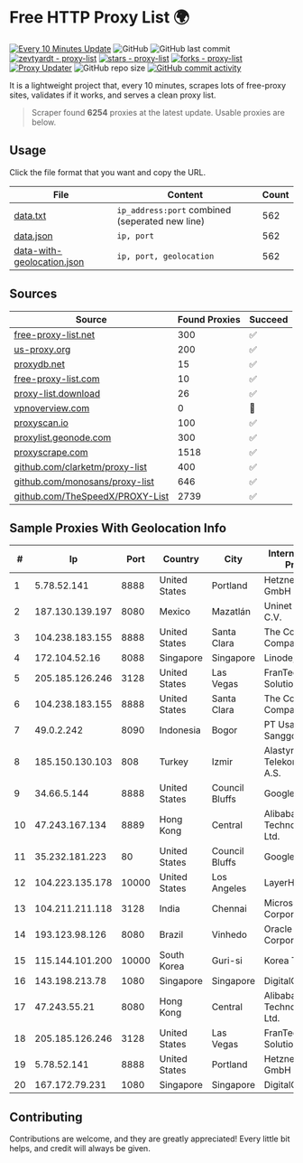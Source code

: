 
# Free HTTP Proxy List 🌍

[![Every 10 Minutes Update](https://github.com/mertguvencli/http-proxy-list/actions/workflows/main.yml/badge.svg?branch=main)](https://github.com/mertguvencli/http-proxy-list/actions/workflows/main.yml)
![GitHub](https://img.shields.io/github/license/mertguvencli/http-proxy-list)
![GitHub last commit](https://img.shields.io/github/last-commit/mertguvencli/http-proxy-list)
[![zevtyardt - proxy-list](https://img.shields.io/static/v1?label=zevtyardt&message=proxy-list&color=blue&logo=github)](https://github.com/zevtyardt/proxy-list "Go to GitHub repo")
[![stars - proxy-list](https://img.shields.io/github/stars/zevtyardt/proxy-list?style=social)](https://github.com/zevtyardt/proxy-list)
[![forks - proxy-list](https://img.shields.io/github/forks/zevtyardt/proxy-list?style=social)](https://github.com/zevtyardt/proxy-list)
[![Proxy Updater](https://github.com/zevtyardt/proxy-list/workflows/Proxy%20Updater/badge.svg)](https://github.com/zevtyardt/proxy-list/actions?query=workflow:"Proxy+Updater")
![GitHub repo size](https://img.shields.io/github/repo-size/zevtyardt/proxy-list)
[![GitHub commit activity](https://img.shields.io/github/commit-activity/m/zevtyardt/proxy-list?logo=commits)](https://github.com/zevtyardt/proxy-list/commits/main)

It is a lightweight project that, every 10 minutes, scrapes lots of free-proxy sites, validates if it works, and serves a clean proxy list.

> Scraper found **6254** proxies at the latest update. Usable proxies are below.

## Usage

Click the file format that you want and copy the URL.

|File|Content|Count|
|----|-------|-----|
|[data.txt](https://raw.githubusercontent.com/mertguvencli/http-proxy-list/main/proxy-list/data.txt)|`ip_address:port` combined (seperated new line)|562|
|[data.json](https://raw.githubusercontent.com/mertguvencli/http-proxy-list/main/proxy-list/data.json)|`ip, port`|562|
|[data-with-geolocation.json](https://raw.githubusercontent.com/mertguvencli/http-proxy-list/main/proxy-list/data-with-geolocation.json)|`ip, port, geolocation`|562|

## Sources

|Source|Found Proxies|Succeed|
|------|-------------|-------|
|[free-proxy-list.net](https://free-proxy-list.net)|300|✅|
|[us-proxy.org](https://www.us-proxy.org)|200|✅|
|[proxydb.net](http://proxydb.net)|15|✅|
|[free-proxy-list.com](https://free-proxy-list.com/?page=&port=&type%5B%5D=http&type%5B%5D=https&up_time=0&search=Search)|10|✅|
|[proxy-list.download](https://www.proxy-list.download/HTTP)|26|✅|
|[vpnoverview.com](https://vpnoverview.com/privacy/anonymous-browsing/free-proxy-servers)|0|🚫|
|[proxyscan.io](https://www.proxyscan.io)|100|✅|
|[proxylist.geonode.com](https://proxylist.geonode.com/api/proxy-list?limit=300&page=1&sort_by=lastChecked&sort_type=desc&protocols=http,https)|300|✅|
|[proxyscrape.com](https://api.proxyscrape.com/v2/?request=displayproxies&protocol=http&timeout=10000&country=all&ssl=all&anonymity=all)|1518|✅|
|[github.com/clarketm/proxy-list](https://raw.githubusercontent.com/clarketm/proxy-list/master/proxy-list-raw.txt)|400|✅|
|[github.com/monosans/proxy-list](https://raw.githubusercontent.com/monosans/proxy-list/main/proxies/http.txt)|646|✅|
|[github.com/TheSpeedX/PROXY-List](https://raw.githubusercontent.com/TheSpeedX/PROXY-List/master/http.txt)|2739|✅|


## Sample Proxies With Geolocation Info

|#|Ip|Port|Country|City|Internet Service Provider|
|-|--|----|-------|----|-------------------------|
|1|5.78.52.141|8888|United States|Portland|Hetzner Online GmbH|
|2|187.130.139.197|8080|Mexico|Mazatlán|Uninet S.A. de C.V.|
|3|104.238.183.155|8888|United States|Santa Clara|The Constant Company|
|4|172.104.52.16|8088|Singapore|Singapore|Linode, LLC|
|5|205.185.126.246|3128|United States|Las Vegas|FranTech Solutions|
|6|104.238.183.155|8888|United States|Santa Clara|The Constant Company|
|7|49.0.2.242|8090|Indonesia|Bogor|PT Usaha Adi Sanggoro|
|8|185.150.130.103|808|Turkey|Izmir|Alastyr Telekomunikasyon A.S.|
|9|34.66.5.144|8888|United States|Council Bluffs|Google LLC|
|10|47.243.167.134|8889|Hong Kong|Central|Alibaba (US) Technology Co., Ltd.|
|11|35.232.181.223|80|United States|Council Bluffs|Google LLC|
|12|104.223.135.178|10000|United States|Los Angeles|LayerHost|
|13|104.211.211.118|3128|India|Chennai|Microsoft Corporation|
|14|193.123.98.126|8080|Brazil|Vinhedo|Oracle Corporation|
|15|115.144.101.200|10000|South Korea|Guri-si|Korea Telecom|
|16|143.198.213.78|1080|Singapore|Singapore|DigitalOcean, LLC|
|17|47.243.55.21|8080|Hong Kong|Central|Alibaba (US) Technology Co., Ltd.|
|18|205.185.126.246|3128|United States|Las Vegas|FranTech Solutions|
|19|5.78.52.141|8888|United States|Portland|Hetzner Online GmbH|
|20|167.172.79.231|1080|Singapore|Singapore|DigitalOcean, LLC|



## Contributing

Contributions are welcome, and they are greatly appreciated! Every
little bit helps, and credit will always be given.

